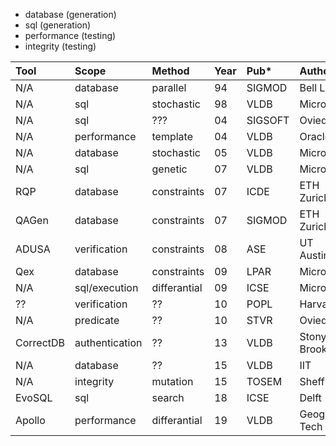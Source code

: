 * database (generation)
* sql (generation)
* performance (testing)
* integrity (testing)

| Tool      | Scope          | Method       | Year | Pub*    | Author      |
|:----------|:---------------|:-------------|:-----|:--------|:------------|
| N/A       | database       | parallel     | 94   | SIGMOD  | Bell Lab    |
| N/A       | sql            | stochastic   | 98   | VLDB    | Microsoft   |
| N/A       | sql            | ???          | 04   | SIGSOFT | Oviedo      |
| N/A       | performance    | template     | 04   | VLDB    | Oracle      |
| N/A       | database       | stochastic   | 05   | VLDB    | Microsoft   |
| N/A       | sql            | genetic      | 07   | VLDB    | Microsoft   |
| RQP       | database       | constraints  | 07   | ICDE    | ETH Zurich  |
| QAGen     | database       | constraints  | 07   | SIGMOD  | ETH Zurich  |
| ADUSA     | verification   | constraints  | 08   | ASE     | UT Austin   |
| Qex       | database       | constraints  | 09   | LPAR    | Microsoft   |
| N/A       | sql/execution  | differantial | 09   | ICSE    | Microsoft   |
| ??        | verification   | ??           | 10   | POPL    | Harvard     |
| N/A       | predicate      | ??           | 10   | STVR    | Oviedo      |
| CorrectDB | authentication | ??           | 13   | VLDB    | Stony Brook |
| N/A       | database       | ??           | 15   | VLDB    | IIT         |
| N/A       | integrity      | mutation     | 15   | TOSEM   | Sheffield   |
| EvoSQL    | sql            | search       | 18   | ICSE    | Delft       |
| Apollo    | performance    | differantial | 19   | VLDB    | Geogia Tech |
